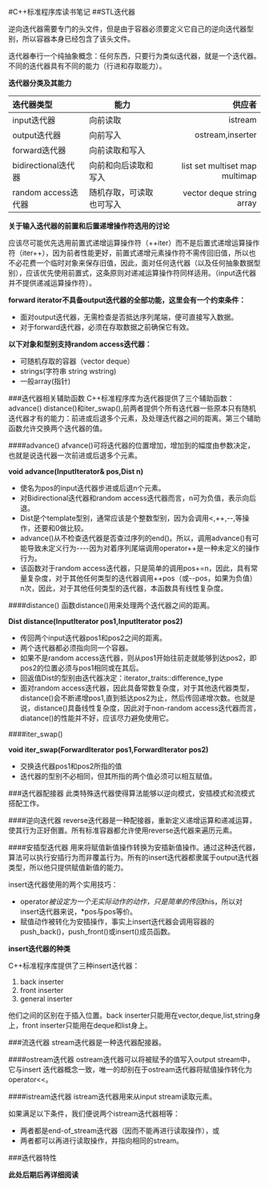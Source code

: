 #C++标准程序库读书笔记
##STL迭代器

逆向迭代器需要专门的头文件，但是由于容器必须要定义它自己的逆向迭代器型别，所以容器本身已经包含了该头文件。

迭代器奉行一个纯抽象概念：任何东西，只要行为类似迭代器，就是一个迭代器。不同的迭代器具有不同的能力（行进和存取能力）。

**迭代器分类及其能力**

|迭代器类型|能力|供应者|
|:-------|---|---:|
|input迭代器|向前读取|istream|
|output迭代器|向前写入|ostream,inserter|
|forward迭代器|向前读取和写入||
|bidirectional迭代器|向前和向后读取和写入|list set multiset map multimap|
|random access迭代器|随机存取，可读取也可写入|vector deque string array|


**关于输入迭代器的前置和后置递增操作符选用的讨论**

应该尽可能优先选用前置式递增运算操作符（++iter）而不是后置式递增运算操作符（iter++），因为前者性能更好，前置式递增元素操作符不需传回旧值，所以也不必花费一个临时对象来保存旧值，因此，面对任何迭代器（以及任何抽象数据型别），应该优先使用前置式，这条原则对递减运算操作符同样适用。（input迭代器并不提供递减运算操作符）。

**forward iterator不具备output迭代器的全部功能，这里会有一个约束条件：**
+ 面对output迭代器，无需检查是否抵达序列尾端，便可直接写入数据。
+ 对于forward迭代器，必须在存取数据之前确保它有效。

**以下对象和型别支持random access迭代器：**
+ 可随机存取的容器（vector deque）
+ strings(字符串 string wstring)
+ 一般array(指针)

###迭代器相关辅助函数
C++标准程序库为迭代器提供了三个辅助函数：advance() distance()和iter_swap(),前两者提供个所有迭代器一些原本只有随机迭代器才有的能力：前进或后退多个元素，及处理迭代器之间的距离。第三个辅助函数允许交换两个迭代器的值。

####advance()
afvance()可将迭代器的位置增加，增加到的幅度由参数决定，也就是说迭代器一次前进或后退多个元素。

**void advance(InputIterator& pos,Dist n)**
+ 使名为pos的input迭代器步进或后退n个元素。
+ 对Bidirectional迭代器和random access迭代器而言，n可为负值，表示向后退。
+ Dist是个template型别，通常应该是个整数型别，因为会调用<,++,--,等操作，还要和0做比较。
+ advance()从不检查迭代器是否查过序列的end()。所以，调用advance()有可能导致未定义行为----因为对着序列尾端调用operator++是一种未定义的操作行为。
+ 该函数对于random access迭代器，只是简单的调用pos+=n，因此，具有常量复杂度，对于其他任何类型的迭代器调用++pos（或--pos，如果为负值）n次，因此，对于其他任何类型的迭代器，本函数具有线性复杂度。

####distance()
函数distance()用来处理两个迭代器之间的距离。

**Dist distance(InputIterator pos1,InputIterator pos2)**
+ 传回两个input迭代器pos1和pos2之间的距离。
+ 两个迭代器都必须指向同一个容器。
+ 如果不是random access迭代器，则从pos1开始往前走就能够到达pos2，即pos2的位置必须与pos1相同或在其后。
+ 回返值Dist的型别由迭代器决定：iterator_traits<InputIterator>::difference_type
+ 面对random access迭代器，因此具备常数复杂度，对于其他迭代器类型，distance()会不断递增pos1,直到抵达pos2为止，然后传回递增次数。也就是说，distance()具备线性复杂度，因此对于non-random access迭代器而言，diatance()的性能并不好，应该尽力避免使用它。

####iter_swap()

**void iter_swap(ForwardIterator pos1,ForwardIterator pos2)**
+ 交换迭代器pos1和pos2所指的值
+ 迭代器的型别不必相同，但其所指的两个值必须可以相互赋值。

###迭代器配接器
此类特殊迭代器使得算法能够以逆向模式，安插模式和流模式搭配工作。

####逆向迭代器
reverse迭代器是一种配接器，重新定义递增运算和递减运算，使其行为正好倒置。所有标准容器都允许使用reverse迭代器来遍历元素。

####安插型迭代器
用来将赋值新值操作转换为安插新值操作。通过这种迭代器，算法可以执行安插行为而非覆盖行为。所有的insert迭代器都隶属于output迭代器类型，所以他只提供赋值新值的能力。

insert迭代器使用的两个实用技巧：
+ operator*被设定为一个无实际动作的动作，只是简单的传回*this，所以对insert迭代器来说，*pos与pos等价。
+ 赋值动作被转化为安插操作，事实上insert迭代器会调用容器的push_back()，push_front()或insert()成员函数。


**insert迭代器的种类**

C++标准程序库提供了三种insert迭代器：

1. back inserter
2. front inserter
3. general inserter

他们之间的区别在于插入位置。back inserter只能用在vector,deque,list,string身上，front inserter只能用在deque和list身上。

###流迭代器
stream迭代器是一种迭代器配接器。

####ostream迭代器
ostream迭代器可以将被赋予的值写入output stream中，它与insert 迭代器概念一致，唯一的却别在于ostream迭代器将赋值操作转化为operator<<。

####istream迭代器
istream迭代器用来从input stream读取元素。

如果满足以下条件，我们便说两个istream迭代器相等：
+ 两者都是end-of_stream迭代器（因而不能再进行读取操作），或
+ 两者都可以再进行读取操作，并指向相同的stream。

###迭代器特性

**此处后期后再详细阅读**

